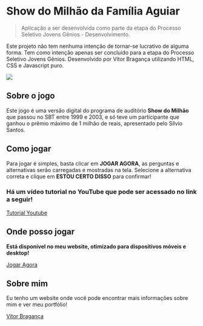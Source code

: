 # Show do Milhão da Família Aguiar
> Aplicação a ser desenvolvida como parte da etapa do Processo Seletivo Jovens Gênios - Desenvolvimento.




Este projeto não tem nenhuma intenção de tornar-se lucrativo de alguma forma. Tem como intenção apenas ser concluído para a etapa do Processo Seletivo Jovens Gênios. 
Desenvolvido por Vítor Bragança utilizando HTML, CSS e Javascript puro.


![](http://showmilhao.vitorbraganca.com/img/logo-jogo.svg)


## Sobre o jogo

Este jogo é uma versão digital do programa de auditório **Show do Milhão** que passou no SBT entre 1999 e 2003, e só teve um participante que ganhou o prêmio máximo de 1 milhão de reais, apresentado pelo Sílvio Santos.

## Como jogar

Para jogar é simples, basta clicar em **JOGAR AGORA**, as perguntas e alternativas serão carregadas e mostradas na tela.
Selecione a alternativa correta e clique em **ESTOU CERTO DISSO** para confirmar!

### Há um vídeo tutorial no YouTube que pode ser acessado no link a seguir!
[Tutorial Youtube](https://www.youtube.com/)

## Onde posso jogar
__Está disponível no meu website, otimizado para dispositivos móveis e desktop!__

[Jogar Agora](http://showmilhao.vitorbraganca.com/)

## Sobre mim

Eu tenho um website onde você pode encontrar mais informações sobre mim e ver meu portfólio!

[Vítor Bragança](https://vitorbraganca.com/)


